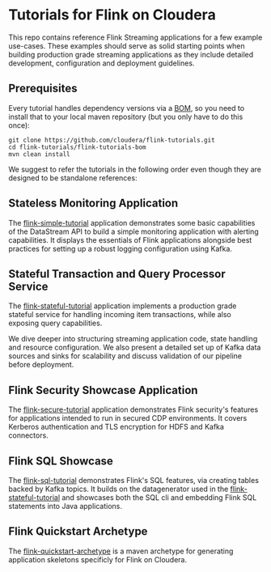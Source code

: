 # Tutorials for Flink on Cloudera

This repo contains reference Flink Streaming applications for a few example use-cases. These examples should serve as solid starting points when building production grade streaming applications as they include detailed development, configuration and deployment guidelines.

## Prerequisites

Every tutorial handles dependency versions via a [BOM](https://maven.apache.org/guides/introduction/introduction-to-dependency-mechanism.html#bill-of-materials-bom-poms), so you need to install that to your local maven repository (but you only have to do this once):
```shell
git clone https://github.com/cloudera/flink-tutorials.git
cd flink-tutorials/flink-tutorials-bom
mvn clean install
```

We suggest to refer the tutorials in the following order even though they are designed to be standalone references:

## Stateless Monitoring Application

The [flink-simple-tutorial](flink-simple-tutorial) application demonstrates some basic capabilities of the DataStream API to build a simple monitoring application with alerting capabilities. It displays the essentials of Flink applications alongside best practices for setting up a robust logging configuration using Kafka.

## Stateful Transaction and Query Processor Service

The [flink-stateful-tutorial](flink-stateful-tutorial) application implements a production grade stateful service for handling incoming item transactions, while also exposing query capabilities.

We dive deeper into structuring streaming application code, state handling and resource configuration. We also present a detailed set up of Kafka data sources and sinks for scalability and discuss validation of our pipeline before deployment.

##  Flink Security Showcase Application
The [flink-secure-tutorial](flink-secure-tutorial) application demonstrates Flink security's features for applications intended to run in secured CDP environments. It covers Kerberos authentication and TLS encryption for HDFS and Kafka connectors.

##  Flink SQL Showcase
The [flink-sql-tutorial](flink-sql-tutorial) demonstrates Flink's SQL features, via creating tables backed by Kafka topics. It builds on the datagenerator used in the [flink-stateful-tutorial](flink-stateful-tutorial) and showcases both the SQL cli and embedding Flink SQL statements into Java applications.

## Flink Quickstart Archetype
The [flink-quickstart-archetype](flink-quickstart-archetype) is a maven archetype for generating application skeletons specificly for Flink on Cloudera.
